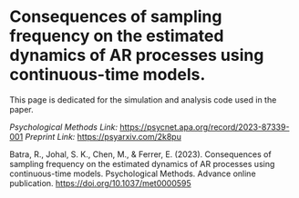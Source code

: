 # Consequences of sampling frequency on the estimated dynamics of AR processes using continuous-time models.

This page is dedicated for the simulation and analysis code used in the paper. 

*Psychological Methods Link:* https://psycnet.apa.org/record/2023-87339-001
*Preprint Link:* https://psyarxiv.com/2k8pu

Batra, R., Johal, S. K., Chen, M., & Ferrer, E. (2023). Consequences of sampling frequency on the estimated dynamics of AR processes using continuous-time models. Psychological Methods. Advance online publication. https://doi.org/10.1037/met0000595






